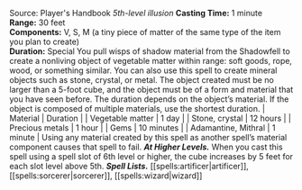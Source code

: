 Source: Player's Handbook
*5th-level illusion*
**Casting Time:** 1 minute  
**Range:** 30 feet  
**Components:** V, S, M (a tiny piece of matter of the same type of the item you plan to create)  
**Duration:** Special
You pull wisps of shadow material from the Shadowfell to create a nonliving object of vegetable matter within range: soft goods, rope, wood, or something similar. You can also use this spell to create mineral objects such as stone, crystal, or metal. The object created must be no larger than a 5-foot cube, and the object must be of a form and material that you have seen before.
The duration depends on the object’s material. If the object is composed of multiple materials, use the shortest duration.
| Material | Duration |
| Vegetable matter | 1 day |
| Stone, crystal | 12 hours |
| Precious metals | 1 hour |
| Gems | 10 minutes |
| Adamantine, Mithral | 1 minute |
Using any material created by this spell as another spell’s material component causes that spell to fail.
***At Higher Levels.*** When you cast this spell using a spell slot of 6th level or higher, the cube increases by 5 feet for each slot level above 5th.
***Spell Lists.*** [[spells:artificer|artificer]], [[spells:sorcerer|sorcerer]], [[spells:wizard|wizard]]